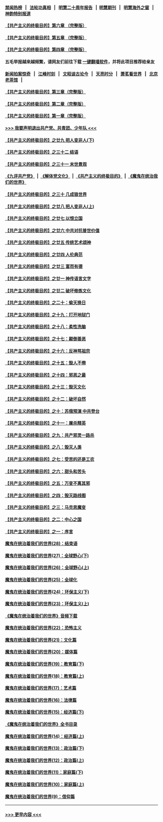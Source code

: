 #### [禁闻热榜](热点新闻.md?=0)  &nbsp;&nbsp;|&nbsp;&nbsp; [法轮功真相](https://github.com/gfw-breaker/truth/blob/master/README.md?=0) &nbsp;&nbsp;|&nbsp;&nbsp; [明慧二十周年报告](https://github.com/gfw-breaker/mh-reports/blob/master/README.md?=0) &nbsp;&nbsp;|&nbsp;&nbsp;[明慧期刊](https://github.com/gfw-breaker/mh-qikan) &nbsp;&nbsp;|&nbsp;&nbsp; [明慧海外之窗](https://github.com/gfw-breaker/mh-news/blob/master/README.md?=0) &nbsp;&nbsp;|&nbsp;&nbsp; [神韵特别报道](https://github.com/gfw-breaker/mh-news/blob/master/shenyun.md?=0)
#### [【共产主义的终极目的】第六章 （完整版）](../pages/nsc422/n11428913.md?t=03010132) 
#### [【共产主义的终极目的】第五章 （完整版）](../pages/nsc422/n11428912.md?t=03010132) 
#### [【共产主义的终极目的】第四章 （完整版）](../pages/nsc422/n11428907.md?t=03010132) 
#### 五毛举报越来越频繁，请网友们前往下载 [一键翻墙软件](https://github.com/gfw-breaker/ssr-accounts)，并将此项目推荐给亲友
#### [新闻拍案惊奇](https://github.com/gfw-breaker/banned-news/blob/master/pages/link4.md) &nbsp;&nbsp;|&nbsp;&nbsp; [江峰时刻](https://github.com/gfw-breaker/banned-news/blob/master/pages/link4.md) &nbsp;&nbsp;|&nbsp;&nbsp; [文昭谈古论今](https://github.com/gfw-breaker/banned-news/blob/master/pages/link4.md) &nbsp;&nbsp;|&nbsp;&nbsp; [天亮时分](https://github.com/gfw-breaker/banned-news/blob/master/pages/link4.md) &nbsp;&nbsp;|&nbsp;&nbsp; [萧茗看世界](https://github.com/gfw-breaker/banned-news/blob/master/pages/link4.md) &nbsp;&nbsp;|&nbsp;&nbsp; [北京老茶馆](https://github.com/gfw-breaker/banned-news/blob/master/pages/link4.md) &nbsp;&nbsp;|&nbsp;&nbsp; 
#### [【共产主义的终极目的】第三章（完整版）](../pages/nsc422/n11428848.md?t=03010132) 
#### [【共产主义的终极目的】第二章（完整版）](../pages/nsc422/n11428831.md?t=03010132) 
#### [【共产主义的终极目的】第一章（完整版）](../pages/nsc422/n11417651.md?t=03010132) 
#### [>>> 我要声明退出共产党、共青团、少年队 <<<](https://github.com/begood0513/goodnews/blob/master/quit/letter.md) 
#### [【共产主义的终极目的】之廿九 把人变非人(下)](../pages/nsc422/n11344140.md?t=03010132) 
#### [【共产主义的终极目的】之三十二 结语](../pages/nsc422/n11360535.md?t=03010132) 
#### [【共产主义的终极目的】之三十一 末世景观](../pages/nsc422/n11351129.md?t=03010132) 
#### [《九评共产党》](https://github.com/begood0513/9ping.md/blob/master/README.md) &nbsp;|&nbsp; [《解体党文化》](../../../../jtdwh.md/blob/master/README.md)  &nbsp;|&nbsp; [《共产主义的终极目的》](../../../../gczydzjmd.md/blob/master/README.md) &nbsp;|&nbsp; [《魔鬼在统治我们的世界》](../../../../mgztzwmdsj.md/blob/master/README.md) 
#### [【共产主义的终极目的】之三十 几成狼世界](../pages/nsc422/n11348280.md?t=03010132) 
#### [【共产主义的终极目的】之廿八 把人变非人(上)](../pages/nsc422/n11340492.md?t=03010132) 
#### [【共产主义的终极目的】之廿七 以恨立国](../pages/nsc422/n11336944.md?t=03010132) 
#### [【共产主义的终极目的】之廿六 中共对抗普世价值](../pages/nsc422/n11324785.md?t=03010132) 
#### [【共产主义的终极目的】之廿五 传统艺术颂神](../pages/nsc422/n11296396.md?t=03010132) 
#### [【共产主义的终极目的】之廿四 人伦典范](../pages/nsc422/n11296397.md?t=03010132) 
#### [【共产主义的终极目的】之廿三 富而有德](../pages/nsc422/n11283598.md?t=03010132) 
#### [【共产主义的终极目的】之廿一 神传语言文字](../pages/nsc422/n11263265.md?t=03010132) 
#### [【共产主义的终极目的】之廿二 破坏修炼文化](../pages/nsc422/n11245728.md?t=03010132) 
#### [【共产主义的终极目的】之二十：偷天换日](../pages/nsc422/n11238846.md?t=03010132) 
#### [【共产主义的终极目的】之十九：打开地狱门](../pages/nsc422/n11206376.md?t=03010132) 
#### [【共产主义的终极目的】之十八：柔性洗脑](../pages/nsc422/n11199994.md?t=03010132) 
#### [【共产主义的终极目的】之十七：颠倒善恶](../pages/nsc422/n11179782.md?t=03010132) 
#### [【共产主义的终极目的】之十六：反神骂祖宗](../pages/nsc422/n11166798.md?t=03010132) 
#### [【共产主义的终极目的】之十五：毁人不倦](../pages/nsc422/n11166792.md?t=03010132) 
#### [【共产主义的终极目的】之十四：邪恶之最](../pages/nsc422/n11150249.md?t=03010132) 
#### [【共产主义的终极目的】之十三：毁灭文化](../pages/nsc422/n11135227.md?t=03010132) 
#### [【共产主义的终极目的】之十二：破坏自然](../pages/nsc422/n11135214.md?t=03010132) 
#### [【共产主义的终极目的】之十：苏俄预演 中共登台](../pages/nsc422/n11118424.md?t=03010132) 
#### [【共产主义的终极目的】之十一：屠杀精英](../pages/nsc422/n11118442.md?t=03010132) 
#### [【共产主义的终极目的】之九：共产邪灵一路杀](../pages/nsc422/n11114139.md?t=03010132) 
#### [【共产主义的终极目的】之八：毁灭人类](../pages/nsc422/n11108503.md?t=03010132) 
#### [【共产主义的终极目的】之七：受苦的还是工农](../pages/nsc422/n11101809.md?t=03010132) 
#### [【共产主义的终极目的】之六：甜头和苦头](../pages/nsc422/n11096971.md?t=03010132) 
#### [【共产主义的终极目的】之五：万变不离其邪](../pages/nsc422/n11091285.md?t=03010132) 
#### [【共产主义的终极目的】之四：毁灭路线图](../pages/nsc422/n11086284.md?t=03010132) 
#### [【共产主义的终极目的】之三：马克思魔变](../pages/nsc422/n11061941.md?t=03010132) 
#### [【共产主义的终极目的】之二：中心之国](../pages/nsc422/n11047728.md?t=03010132) 
#### [【共产主义的终极目的】之一：序言](../pages/nsc422/n11086077.md?t=03010132) 
#### [魔鬼在统治着我们的世界(28)：结束语](../pages/nsc422/n10936246.md?t=03010132) 
#### [魔鬼在统治着我们的世界(27)：全球野心(下)](../pages/nsc422/n10928319.md?t=03010132) 
#### [魔鬼在统治着我们的世界(26)：全球野心(上)](../pages/nsc422/n10900318.md?t=03010132) 
#### [魔鬼在统治着我们的世界(25)：全球化](../pages/nsc422/n10788205.md?t=03010132) 
#### [魔鬼在统治着我们的世界(24)：环保主义(下)](../pages/nsc422/n10695307.md?t=03010132) 
#### [魔鬼在统治着我们的世界(23)：环保主义(上)](../pages/nsc422/n10688613.md?t=03010132) 
#### [《魔鬼在统治着我们的世界》音频下载](../pages/nsc422/n10635553.md?t=03010132) 
#### [魔鬼在统治着我们的世界(22)：恐怖主义](../pages/nsc422/n10614727.md?t=03010132) 
#### [魔鬼在统治着我们的世界(21)：文化篇](../pages/nsc422/n10597706.md?t=03010132) 
#### [魔鬼在统治着我们的世界(20)：媒体篇](../pages/nsc422/n10586579.md?t=03010132) 
#### [魔鬼在统治着我们的世界(19)：教育篇(下)](../pages/nsc422/n10564808.md?t=03010132) 
#### [魔鬼在统治着我们的世界(18)：教育篇(上)](../pages/nsc422/n10526970.md?t=03010132) 
#### [魔鬼在统治着我们的世界(17)：艺术篇](../pages/nsc422/n10499093.md?t=03010132) 
#### [魔鬼在统治着我们的世界(16)：法律篇](../pages/nsc422/n10485969.md?t=03010132) 
#### [魔鬼在统治着我们的世界(15)：经济篇(下)](../pages/nsc422/n10469975.md?t=03010132) 
#### [《魔鬼在统治着我们的世界》全书目录](../pages/nsc422/n10464261.md?t=03010132) 
#### [魔鬼在统治着我们的世界(14)：经济篇(上)](../pages/nsc422/n10457370.md?t=03010132) 
#### [魔鬼在统治着我们的世界(13)：政治篇(下)](../pages/nsc422/n10448270.md?t=03010132) 
#### [魔鬼在统治着我们的世界(12)：政治篇(上)](../pages/nsc422/n10444576.md?t=03010132) 
#### [魔鬼在统治着我们的世界(11)：家庭篇(下)](../pages/nsc422/n10440961.md?t=03010132) 
#### [魔鬼在统治着我们的世界(10)：家庭篇(上)](../pages/nsc422/n10435448.md?t=03010132) 
#### [魔鬼在统治着我们的世界(9)：信仰篇](../pages/nsc422/n10432159.md?t=03010132) 

----
#### [ >>> 更早内容 <<< ](../indexes/nsc422-earlier.md)
